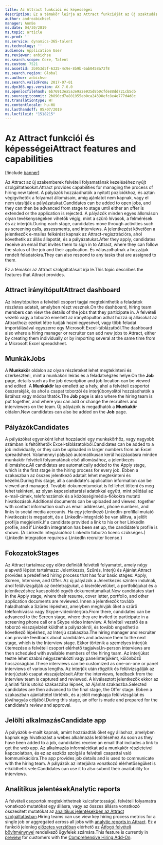```yaml
---
title: Az Attract funkciói és képességei
description: Ez a témakör leírja az Attract funkcióját az új szaktudás felvételi folyamatához.
author: andreabichsel
manager: AnnBe
ms.date: 04/30/2019
ms.topic: article
ms.prod: ''
ms.service: dynamics-365-talent
ms.technology: ''
audience: Application User
ms.reviewer: anbichse
ms.search.scope: Core, Talent
ms.custom: 7521
ms.assetid: 3b953d5f-6325-4c9e-8b9b-6ab0458a73f8
ms.search.region: Global
ms.author: anbichse
ms.search.validFrom: 2017-07-01
ms.dyn365.ops.version: AX 7.0.0
ms.openlocfilehash: 6b76913ea5a3e9a2e935d8b0cfde88dd721cb5db
ms.sourcegitcommit: 2b890cd7a801055ab0ca24398efc8e4e777d4d8c
ms.translationtype: HT
ms.contentlocale: hu-HU
ms.lasthandoff: 05/07/2019
ms.locfileid: "1518215"
---
```

# <a name="attract-features-and-capabilities"></a><span data-ttu-id="5ae9f-103">Az Attract funkciói és képességei</span><span class="sxs-lookup"><span data-stu-id="5ae9f-103">Attract features and capabilities</span></span>

[!include [banner](includes/banner.md)]

<span data-ttu-id="5ae9f-104">Az Attract az új szakemberek felvételi folyamatának kezeléséhez nyújt szolgáltatásokat.</span><span class="sxs-lookup"><span data-stu-id="5ae9f-104">Attract provides capabilities for managing the process of hiring new talent.</span></span> <span data-ttu-id="5ae9f-105">A pályázók hozzáadhatók a nyitott pozíciókhoz, és aztán végigvihetők a folyamat állomásain, amíg ajánlatot nem kapnak, vagy el nem utasítják a pályázatukat.</span><span class="sxs-lookup"><span data-stu-id="5ae9f-105">Candidates can be added to open jobs, and they can then be advanced from stage to stage until either an offer is extended or the application is rejected.</span></span> <span data-ttu-id="5ae9f-106">A pályázók minden egyes állomáson olyan tevékenységeken vihetők végig, mint a szűrő hívások, a felmérések és az interjúk.</span><span class="sxs-lookup"><span data-stu-id="5ae9f-106">During each stage, candidates move through activities such as screening calls, assessments, and interviews.</span></span> <span data-ttu-id="5ae9f-107">A jelentkezést követően a jelentkezők e-mailes felkérést kapnak az Attract-regisztrációra, ahol követhetik az állás állapotát, és a pályázatukat.</span><span class="sxs-lookup"><span data-stu-id="5ae9f-107">After they apply, candidates receive an email that invites them to sign in to Attract, where they can follow the status of the job and their application.</span></span> <span data-ttu-id="5ae9f-108">És válaszolhatnak a hozzájuk rendelt feladatokra.</span><span class="sxs-lookup"><span data-stu-id="5ae9f-108">They can also respond to any tasks that are assigned to them.</span></span>

<span data-ttu-id="5ae9f-109">Ez a témakör az Attract szolgáltatásait írja le.</span><span class="sxs-lookup"><span data-stu-id="5ae9f-109">This topic describes the features that Attract provides.</span></span>

## <a name="attract-dashboard"></a><span data-ttu-id="5ae9f-110">Attract irányítópult</span><span class="sxs-lookup"><span data-stu-id="5ae9f-110">Attract dashboard</span></span>
<span data-ttu-id="5ae9f-111">Az irányítópulton a felvételi csoport tagjai megtekinthetik a feladatok részletes adatait, amelyben részt vesznek.</span><span class="sxs-lookup"><span data-stu-id="5ae9f-111">On the dashboard, hiring team members can view the details of the jobs that they participate in.</span></span> <span data-ttu-id="5ae9f-112">A felvételi vezető vagy a toborzó emellett az irányítópulton adhat hozzá új állásokat az Attracthoz: ezeket létre tudják hozni egyesével, vagy több feladat importálásával egyszerre egy Microsoft Excel-táblázatból.</span><span class="sxs-lookup"><span data-stu-id="5ae9f-112">The dashboard also where a hiring manager or recruiter can add new jobs to Attract, either by creating them individually or by importing several at the same time from a Microsoft Excel spreadsheet.</span></span>

## <a name="jobs"></a><span data-ttu-id="5ae9f-113">Munkák</span><span class="sxs-lookup"><span data-stu-id="5ae9f-113">Jobs</span></span>
<span data-ttu-id="5ae9f-114">A **Munkakör** oldalon az olyan részleteket lehet megtekinteni és szerkeszteni, mint a munkaköri leírás és a feladatvégzés helye.</span><span class="sxs-lookup"><span data-stu-id="5ae9f-114">On the **Job** page, details such as the job description and job location can be viewed and edited.</span></span> <span data-ttu-id="5ae9f-115">A **Munkakör** lap emellett az a hely, ahol a felvételi csoportot összerakják, és ahol a csapat toborzói és interjúbonyolítói hozzáadhatók a listához vagy módosíthatók.</span><span class="sxs-lookup"><span data-stu-id="5ae9f-115">The **Job** page is also where the hiring team is put together, and where you can add or change the recruiters and interviewers on the team.</span></span> <span data-ttu-id="5ae9f-116">Új pályázók is megadhatók a **Munkakör** oldalon.</span><span class="sxs-lookup"><span data-stu-id="5ae9f-116">New candidates can also be added on the **Job** page.</span></span>

## <a name="candidates"></a><span data-ttu-id="5ae9f-117">Pályázók</span><span class="sxs-lookup"><span data-stu-id="5ae9f-117">Candidates</span></span>
<span data-ttu-id="5ae9f-118">A pályázókat egyenként lehet hozzáadni egy munkakörhöz, vagy nagyobb számban is feltölthetők Excel-táblázatokból.</span><span class="sxs-lookup"><span data-stu-id="5ae9f-118">Candidates can be added to a job individually, or they can be uploaded in larger numbers from an Excel spreadsheet.</span></span> <span data-ttu-id="5ae9f-119">Valamennyi pályázó automatikusan kerül hozzáadásra minden munkakör felvételi folyamatának első állomásához, a jelentkezés állomáshoz.</span><span class="sxs-lookup"><span data-stu-id="5ae9f-119">All candidates are automatically added to the Apply stage, which is the first stage in the hiring process for every job.</span></span> <span data-ttu-id="5ae9f-120">Ebben a szakaszban az összes jelentkező adatait lehet megtekinteni és kezelni.</span><span class="sxs-lookup"><span data-stu-id="5ae9f-120">During this stage, all a candidate's application information can be viewed and managed.</span></span> <span data-ttu-id="5ae9f-121">További dokumentumokat is fel lehet tölteni és meg lehet tekinteni, az olyan kapcsolattartási adatokkal együtt, mint például az e-mail-címek, telefonszámok és a közösségimédia-fiókokra mutató hivatkozások.</span><span class="sxs-lookup"><span data-stu-id="5ae9f-121">Additional documents can be uploaded and viewed, together with contact information such as email addresses, phone numbers, and links to social media accounts.</span></span> <span data-ttu-id="5ae9f-122">Ha egy jelentkező LinkedIn-profillal mutató hivatkozást is megadott, és a LinkedIn-integráció be van állítva, a jelölt profilja megjelenik.</span><span class="sxs-lookup"><span data-stu-id="5ae9f-122">If a candidate provided a link to his or her LinkedIn profile, and if LinkedIn integration has been set up, the candidate's profile is shown.</span></span> <span data-ttu-id="5ae9f-123">(A LinkedIn integrációhoz LinkedIn toborzó licenc szükséges.)</span><span class="sxs-lookup"><span data-stu-id="5ae9f-123">(LinkedIn integration requires a LinkedIn recruiter license.)</span></span>

## <a name="stages"></a><span data-ttu-id="5ae9f-124">Fokozatok</span><span class="sxs-lookup"><span data-stu-id="5ae9f-124">Stages</span></span>
<span data-ttu-id="5ae9f-125">Az Attract tartalmaz egy előre definiált felvételi folyamatot, amely négy alapvető lépést tartalmazz: Jelentkezés, Szűrés, Interjú és Ajánlat.</span><span class="sxs-lookup"><span data-stu-id="5ae9f-125">Attract provides a predefined hiring process that has four basic stages: Apply, Screen, Interview, and Offer.</span></span> <span data-ttu-id="5ae9f-126">Az új pályázók a Jelentkezés szinten indulnak, ahol felülvizsgálják az önéletrajzukat, a kísérőlevelüket, a portfoliójukat és a jelentkezéshez kacspolódó egyéb dokumentumaikat.</span><span class="sxs-lookup"><span data-stu-id="5ae9f-126">New candidates start in the Apply stage, where their resume, cover letter, portfolio, and other application documents are reviewed.</span></span> <span data-ttu-id="5ae9f-127">Innen a jelentkezők tovább haladhatnak a Szűrés lépéshez, amelyben meghívják őket a szűrő telefonhívásra vagy Skype-videóinterjúra.</span><span class="sxs-lookup"><span data-stu-id="5ae9f-127">From there, candidates can be advanced to the Screen stage, where they are invited to participate in a screening phone call or a Skype video interview.</span></span> <span data-ttu-id="5ae9f-128">A felvételi vezető és a toborzó visszajelzést küldhet a pályázókról, és tovább engedheti a következő lépéshez, az Interjú szakaszba.</span><span class="sxs-lookup"><span data-stu-id="5ae9f-128">The hiring manager and recruiter can provide feedback about candidates and advance them to the next stage, which is the Interview stage.</span></span> <span data-ttu-id="5ae9f-129">Ekkor történik a személyes interjúk ütemezése a felvételi csoport elérhető tagjaival.</span><span class="sxs-lookup"><span data-stu-id="5ae9f-129">In-person interviews are then scheduled with available members of the hiring team.</span></span> <span data-ttu-id="5ae9f-130">Az interjúkat testre lehet szabni négyszemközti vagy panelinterjúként, különböző hosszúságban.</span><span class="sxs-lookup"><span data-stu-id="5ae9f-130">These interviews can be customized as one-on-one or panel interviews of various lengths.</span></span> <span data-ttu-id="5ae9f-131">Az interjúk után rögzítik és felülvizsgálják az interjúztató csapat visszajelzéseit.</span><span class="sxs-lookup"><span data-stu-id="5ae9f-131">After the interviews, feedback from the interview team is captured and reviewed.</span></span> <span data-ttu-id="5ae9f-132">A kiválasztott jelentkezők ekkor az ajánlati fázis utolsó szakaszába lépnek, az Ajánlat szakaszba.</span><span class="sxs-lookup"><span data-stu-id="5ae9f-132">Selected candidates are then advanced to the final stage, the Offer stage.</span></span> <span data-ttu-id="5ae9f-133">Ebben a szakaszban ajánlattétel történik, és a jelölt megkapja felülvizsgálat és jóváhagyás céljából.</span><span class="sxs-lookup"><span data-stu-id="5ae9f-133">During this stage, an offer is made and prepared for the candidate's review and approval.</span></span>

## <a name="candidate-app"></a><span data-ttu-id="5ae9f-134">Jelölti alkalmazás</span><span class="sxs-lookup"><span data-stu-id="5ae9f-134">Candidate app</span></span>
<span data-ttu-id="5ae9f-135">A pályázók e-mailt kapnak, amint hozzáadták őket egy álláshoz, amelyben kapnak egy hivatkozást a webes alkalmazás letöltéséhez.</span><span class="sxs-lookup"><span data-stu-id="5ae9f-135">As soon as they have been added to a job, candidates receive an email that includes a link to get the web app.</span></span> <span data-ttu-id="5ae9f-136">Az alkalmazás információkat ad a munkakör részleteivel kapcsolatban, és ez az eszköz szolgál a felvételi csapattal való kommunikációra.</span><span class="sxs-lookup"><span data-stu-id="5ae9f-136">The app provides job details and is used to communicate with the hiring team.</span></span> <span data-ttu-id="5ae9f-137">A pályázók az interjúkra vonatkozó elérhetőségüket is elküldhetik vele.</span><span class="sxs-lookup"><span data-stu-id="5ae9f-137">Candidates can use it to also submit their availability for interviews.</span></span>

## <a name="analytic-reports"></a><span data-ttu-id="5ae9f-138">Analitikus jelentések</span><span class="sxs-lookup"><span data-stu-id="5ae9f-138">Analytic reports</span></span>
<span data-ttu-id="5ae9f-139">A felvételi csoportok megtekinthetnek kulcsfontosságú, felvételi folyamatra vonatkozó mutatókat egy állásra, vagy az összes állásra vonatkozó összesített mutatókat az [analitikus jelentésekben az Attract szolgáltatásban](analytic-reports.md).</span><span class="sxs-lookup"><span data-stu-id="5ae9f-139">Hiring teams can use view key hiring process metrics for a single job or aggregated across all jobs with [analytic reports in Attract](analytic-reports.md).</span></span> <span data-ttu-id="5ae9f-140">Ez a funkció jelenleg [előzetes verzióban](access-preview-feature.md) elérhető az [Átfogó felvételi bővítménynyel](attract-comprehensive-hiring.md) rendelkező ügyfelek számára.</span><span class="sxs-lookup"><span data-stu-id="5ae9f-140">This feature is currently in [preview](access-preview-feature.md) for customers with the [Comprehensive Hiring Add-On](attract-comprehensive-hiring.md).</span></span>
